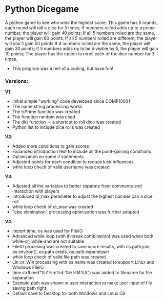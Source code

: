 # Python Dicegame

A python game to see who wins the highest score.
This game has 5 rounds, each round will roll a dice for 5 times;
If numbers rolled adds up to a prime number, the player will gain 40 points;
If all 5 numbers rolled are the same, the player will gain 80 points;
If all 5 numbers rolled are different, the player will you'll gain 50 points
If 4 numbers rolled are the same, the player will gain 30 points;
If 5 numbers adds up to be divisible by 5, the player will gain 10 points;
The player has the option to reroll each of the dice number for 3 times.

 - This program was a hell of a coding, but have fun!

### Versions:

**V1**:
 - Initial simple "working" code developed since COMP10001
 - The name string processing works
 - The isPrime function was created
 - The function random was used
 - The di() function -- a shortcut to roll dice was created
 - Python list to include dice rolls was created

**V2**:
 - Added more conditions to gain scores
 - Expanded introduction text to include all the point-gaining conditions
 - Optimizaiton on some if statements
 - Adjusted points for each condition to reduce luck influences
 - while loop check of valid username was created

**V3**:
 - Adjusted all the variables to better separate from comments and interaction with players
 - Introduced di_max parameter to adjust the highest number can a dice roll
 - while loop check of di_max was created
 - "else elimination" processing optimization was further adopted

**V4**:
 - Import time, os was used for FileIO
 - Advanced while loop (with if-break combination) was used when both while-or; while-and are not suitable
 - FileIO procesing was created to save score results, with os.path.join, os.environ[], os.path.exists, os.path.expanduser
 - while loop check of valid file path was created
 - Lin_or_Win processing with os.name was created to support Linux and Windows FileIO
 - time.strftime("%Y%m%d-%H%M%S") was added to filename for file separation
 - Example path was shown in user interaction to make user input of file saving path right
 - Default save to Desktop for both Windows and Linux OS
